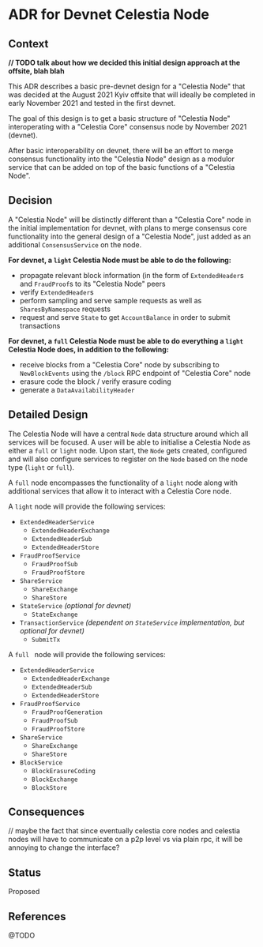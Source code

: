 # ADR for Devnet Celestia Node

## Context

**// TODO talk about how we decided this initial design approach at the offsite, blah blah**

This ADR describes a basic pre-devnet design for a "Celestia Node" that was decided at the August 2021 Kyiv offsite that will ideally be completed in early November 2021 and tested in the first devnet.

The goal of this design is to get a basic structure of "Celestia Node" interoperating with a "Celestia Core" consensus node by November 2021 (devnet). 

After basic interoperability on devnet, there will be an effort to merge consensus functionality into the "Celestia Node" design as a modulor service that can be added on top of the basic functions of a "Celestia Node".

## Decision

A "Celestia Node" will be distinctly different than a "Celestia Core" node in the initial implementation for devnet, with plans to merge consensus core functionality into the general design of a "Celestia Node", just added as an additional `ConsensusService` on the node.

**For devnet, a `light` Celestia Node must be able to do the following:**
* propagate relevant block information (in the form of `ExtendedHeader`s and `FraudProof`s to its "Celestia Node" peers
* verify `ExtendedHeader`s
* perform sampling and serve sample requests as well as `SharesByNamespace` requests
* request and serve `State` to get `AccountBalance` in order to submit transactions


**For devnet, a `full` Celestia Node must be able to do everything a `light` Celestia Node does, in addition to the following:**
* receive blocks from a "Celestia Core" node by subscribing to `NewBlockEvents` using the `/block` RPC endpoint of "Celestia Core" node
* erasure code the block / verify erasure coding
* generate a `DataAvailabilityHeader`

## Detailed Design

The Celestia Node will have a central `Node` data structure around which all services will be focused. A user will be able to initialise a Celestia Node as either a `full` or `light` node. Upon start, the `Node` gets created, configured and will also configure services to register on the `Node` based on the node type (`light` or `full`).

A `full` node encompasses the functionality of a `light` node along with additional services that allow it to interact with a Celestia Core node.

A `light` node will provide the following services: 
* `ExtendedHeaderService`
    * `ExtendedHeaderExchange`
    * `ExtendedHeaderSub`
    * `ExtendedHeaderStore`
* `FraudProofService`
    * `FraudProofSub`
    * `FraudProofStore`
* `ShareService`
    * `ShareExchange`
    * `ShareStore`
* `StateService` *(optional for devnet)*
    * `StateExchange`
* `TransactionService` *(dependent on `StateService` implementation, but optional for devnet)*
    * `SubmitTx`

A `full ` node will provide the following services: 
* `ExtendedHeaderService`
    * `ExtendedHeaderExchange`
    * `ExtendedHeaderSub`
    * `ExtendedHeaderStore`
* `FraudProofService`
    * `FraudProofGeneration`
    * `FraudProofSub`
    * `FraudProofStore`
* `ShareService`
    * `ShareExchange`
    * `ShareStore`
* `BlockService`
    * `BlockErasureCoding` 
    * `BlockExchange`
    * `BlockStore`

## Consequences

// maybe the fact that since eventually celestia core nodes and celestia nodes will have to communicate on a p2p level vs via plain rpc, it will be annoying to change the interface?

## Status

Proposed

## References

@TODO 

